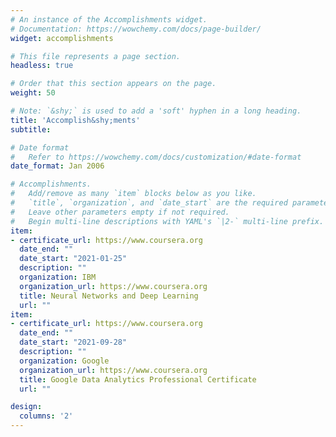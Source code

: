 ```yaml
---
# An instance of the Accomplishments widget.
# Documentation: https://wowchemy.com/docs/page-builder/
widget: accomplishments

# This file represents a page section.
headless: true

# Order that this section appears on the page.
weight: 50

# Note: `&shy;` is used to add a 'soft' hyphen in a long heading.
title: 'Accomplish&shy;ments'
subtitle:

# Date format
#   Refer to https://wowchemy.com/docs/customization/#date-format
date_format: Jan 2006

# Accomplishments.
#   Add/remove as many `item` blocks below as you like.
#   `title`, `organization`, and `date_start` are the required parameters.
#   Leave other parameters empty if not required.
#   Begin multi-line descriptions with YAML's `|2-` multi-line prefix.
item:
- certificate_url: https://www.coursera.org
  date_end: ""
  date_start: "2021-01-25"
  description: ""
  organization: IBM
  organization_url: https://www.coursera.org
  title: Neural Networks and Deep Learning
  url: ""
item:
- certificate_url: https://www.coursera.org
  date_end: ""
  date_start: "2021-09-28"
  description: ""
  organization: Google
  organization_url: https://www.coursera.org
  title: Google Data Analytics Professional Certificate
  url: ""

design:
  columns: '2' 
---
```

